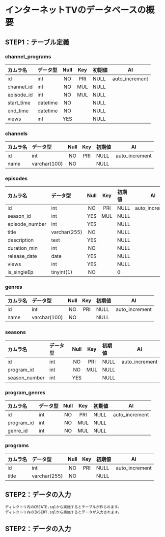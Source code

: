 # インターネットTVのデータベースの概要


## STEP1：テーブル定義


### channel_programs
| カムラ名  | データ型   | Null | Key | 初期値 | AI |
|:---------|:---------|:-----:|:-----:|:----|:----:|
| id         | int      | NO   | PRI | NULL    | auto_increment |
| channel_id | int      | NO   | MUL | NULL    |                |
| episode_id | int      | NO   | MUL | NULL    |                |
| start_time | datetime | NO   |     | NULL    |                |
| end_time   | datetime | NO   |     | NULL    |                |
| views      | int      | YES  |     | NULL    |                |

### channels
| カムラ名  | データ型   | Null | Key | 初期値 | AI |
|:---------|:---------|:-----:|:-----:|:----|:----:|
| id    | int          | NO   | PRI | NULL    | auto_increment |
| name  | varchar(100) | NO   |     | NULL    |                |


### episodes
| カムラ名  | データ型   | Null | Key | 初期値 | AI |
|:---------|:---------|:-----:|:-----:|:----|:----:|
| id             | int          | NO   | PRI | NULL    | auto_increment |
| season_id      | int          | YES  | MUL | NULL    |                |
| episode_number | int          | YES  |     | NULL    |                |
| title          | varchar(255) | NO   |     | NULL    |                |
| description    | text         | YES  |     | NULL    |                |
| duration_min   | int          | NO   |     | NULL    |                |
| release_date   | date         | YES  |     | NULL    |                |
| views          | int          | YES  |     | NULL    |                |
| is_singleEp    | tinyint(1)   | NO   |     | 0       |                |


### genres
| カムラ名  | データ型   | Null | Key | 初期値 | AI |
|:---------|:---------|:-----:|:-----:|:----|:----:|
| id    | int          | NO   | PRI | NULL    | auto_increment |
| name  | varchar(100) | NO   |     | NULL    |                |


### seasons
| カムラ名  | データ型   | Null | Key | 初期値 | AI |
|:---------|:---------|:-----:|:-----:|:----|:----:|
| id            | int  | NO   | PRI | NULL    | auto_increment |
| program_id    | int  | NO   | MUL | NULL    |                |
| season_number | int  | YES  |     | NULL    |                |


### program_genres
| カムラ名  | データ型   | Null | Key | 初期値 | AI |
|:---------|:---------|:-----:|:-----:|:----|:----:|
| id         | int  | NO   | PRI | NULL    | auto_increment |
| program_id | int  | NO   | MUL | NULL    |                |
| genre_id   | int  | NO   | MUL | NULL    |                |


### programs
| カムラ名  | データ型   | Null | Key | 初期値 | AI |
|:---------|:---------|:-----:|:-----:|:----|:----:|
| id    | int          | NO   | PRI | NULL    | auto_increment |
| title | varchar(255) | NO   |     | NULL    |                |



## STEP2：データの入力
    
    ディレクトリ内のCREATE.sqlから実施するとテーブルが作られます。
    ディレクトリ内のINSERT.sqlから実施するとデータが入力されます。

## STEP2：データの入力